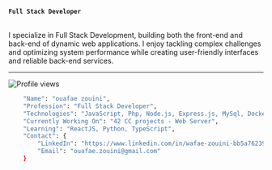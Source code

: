 

**`Full Stack Developer`**


<br>
I specialize in Full Stack Development, building both the front-end and back-end of dynamic web applications. I enjoy tackling complex challenges and optimizing system performance while creating user-friendly interfaces and reliable back-end services.

---

<p align="left">
  <img src="https://komarev.com/ghpvc/?username=znwafae&color=red" alt="Profile views" />
</p>

```bash
	"Name": "ouafae zouini",
	"Profession": "Full Stack Developer",
	"Technologies": "JavaScript, Php, Node.js, Express.js, MySql, Docker, Git/GitHub, C/C++",
	"Currently Working On": "42 CC projects - Web Server",
	"Learning": "ReactJS, Python, TypeScript",
	"Contact": {
		"LinkedIn": "https://www.linkedin.com/in/wafae-zouini-bb5a76239/",
		"Email": "ouafae.zouini@gmail.com"
	}
```
